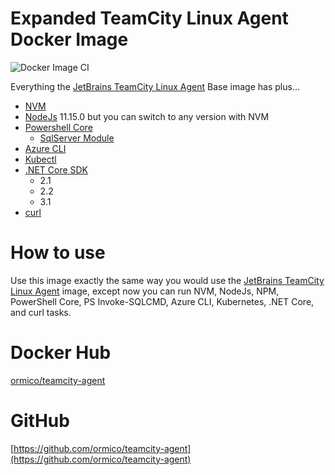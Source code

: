# Expanded TeamCity Linux Agent Docker Image
![Docker Image CI](https://github.com/ormico/teamcity-agent/workflows/Docker%20Image%20CI/badge.svg)

Everything the [JetBrains TeamCity Linux Agent](https://hub.docker.com/r/jetbrains/teamcity-agent) Base image has plus...
* [NVM](https://github.com/nvm-sh/nvm)
* [NodeJs](https://nodejs.org/en/) 11.15.0 but you can switch to any version with NVM
* [Powershell Core](https://docs.microsoft.com/en-us/powershell/scripting/install/installing-powershell-core-on-linux?view=powershell-7)
    * [SqlServer Module](https://docs.microsoft.com/en-us/sql/powershell/download-sql-server-ps-module?view=sql-server-ver15)
* [Azure CLI](https://docs.microsoft.com/en-us/cli/azure/install-azure-cli?view=azure-cli-latest)
* [Kubectl](https://kubernetes.io/docs/tasks/tools/install-kubectl/)
* [.NET Core SDK](https://docs.microsoft.com/en-us/dotnet/core/install/linux-ubuntu)
   * 2.1
   * 2.2
   * 3.1
* [curl](https://curl.haxx.se/)

# How to use
Use this image exactly the same way you would use the [JetBrains TeamCity Linux Agent](https://hub.docker.com/r/jetbrains/teamcity-agent) image, except now you can run NVM, NodeJs, NPM, PowerShell Core, PS Invoke-SQLCMD, Azure CLI, Kubernetes, .NET Core, and curl tasks.

# Docker Hub
[ormico/teamcity-agent](https://hub.docker.com/r/ormico/teamcity-agent)

# GitHub
[https://github.com/ormico/teamcity-agent](https://github.com/ormico/teamcity-agent)

